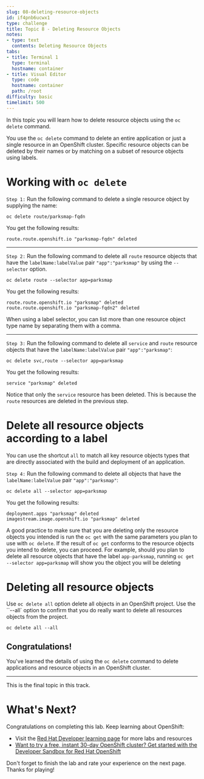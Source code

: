 ```yaml
---
slug: 08-deleting-resource-objects
id: if4pnb6ucwx1
type: challenge
title: Topic 8 - Deleting Resource Objects
notes:
- type: text
  contents: Deleting Resource Objects
tabs:
- title: Terminal 1
  type: terminal
  hostname: container
- title: Visual Editor
  type: code
  hostname: container
  path: /root
difficulty: basic
timelimit: 500
---
```

In this topic you will learn how to delete resource objects using the `oc delete` command.

You use the `oc delete` command to delete an entire application or just a single resource in an OpenShift cluster. Specific resource objects can be deleted by their names or by matching on a subset of resource objects using labels.

# Working with `oc delete`

`Step 1:` Run the following command to delete a single resource object by supplying the name:

```
oc delete route/parksmap-fqdn
```

You get the following results:

```
route.route.openshift.io "parksmap-fqdn" deleted
```

----

`Step 2:` Run the following command to delete all `route` resource objects that have the `labelName:labelValue` pair `"app":"parksmap"` by using the `--selector` option.

```
oc delete route --selector app=parksmap
```

You get the following results:

```
route.route.openshift.io "parksmap" deleted
route.route.openshift.io "parksmap-fqdn2" deleted
```

When using a label selector, you can list more than one resource object type name by separating them with a comma.

----

`Step 3:` Run the following command to delete all `service` and `route` resource objects that have the `labelName:labelValue` pair `"app":"parksmap"`:

```
oc delete svc,route --selector app=parksmap
```
You get the following results:

```
service "parksmap" deleted
```
Notice that only the `service` resource has been deleted. This is because the `route` resources are deleted in the previous step.

# Delete all resource objects according to a label

You can use the shortcut `all` to match all key resource objects types that are directly associated with the build and deployment of an application.

`Step 4:` Run the following command to delete all objects that have the `labelName:labelValue` pair `"app":"parksmap"`:

```
oc delete all --selector app=parksmap
```

You get the following results:

```
deployment.apps "parksmap" deleted
imagestream.image.openshift.io "parksmap" deleted
```

A good practice to make sure that you are deleting only the resource objects you intended is run the `oc get` with the same parameters you plan to use with `oc delete`. If the result of `oc get` conforms to the resource objects you intend to delete, you can proceed. For example, should you plan to delete all resource objects that have the label `app-parksmap`, running `oc get --selector app=parksmap` will show you the object you will be deleting

# Deleting all resource objects

Use `oc delete all` option delete all objects in an OpenShift project. Use the ``--all` option to confirm that you do really want to delete all resources objects from the project.

```
oc delete all --all
```

## Congratulations!

 You've learned the details of using the `oc delete` command to delete applications and resource objects in an OpenShift cluster.

----

This is the final topic in this track.

# What's Next?

Congratulations on completing this lab. Keep learning about OpenShift:

* Visit the [Red Hat Developer learning page](https://developers.redhat.com/learn) for more labs and resources
* [Want to try a free, instant 30-day OpenShift cluster? Get started with the Developer Sandbox for Red Hat OpenShift](https://developers.redhat.com/developer-sandbox)

Don't forget to finish the lab and rate your experience on the next page. Thanks for playing!
